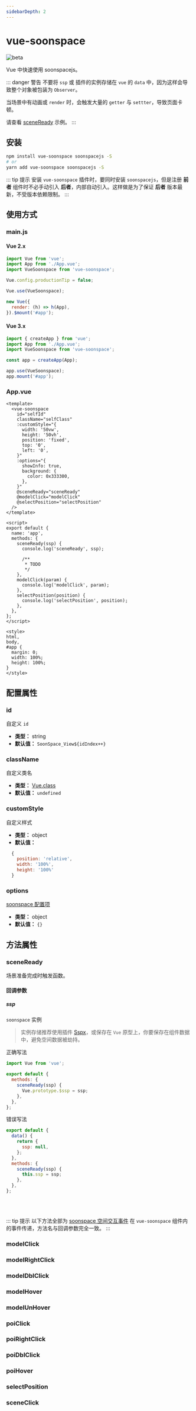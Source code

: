 ```yaml
---
sidebarDepth: 2
---
```


# vue-soonspace

![beta](https://img.shields.io/npm/v/vue-soonspace/latest.svg)
<br>

Vue 中快速使用 soonspacejs。

::: danger 警告
不要将 `ssp` 或 插件的实例存储在 `vue` 的 `data` 中，因为这样会导致整个对象被包装为 `Observer`。

当场景中有动画或 `render` 时，会触发大量的 `getter` 与 `settter`，导致页面卡顿。

请查看 [sceneReady](#sceneready) 示例。
:::

<!-- 安装 -->

## 安装

```bash
npm install vue-soonspace soonspacejs -S
# or
yarn add vue-soonspace soonspacejs -S
```

::: tip 提示
安装 `vue-soonspace` 插件时，要同时安装 `soonspacejs`，但是注册 **前者** 组件时不必手动引入 **后者**，内部自动引入。这样做是为了保证 **后者** 版本最新，不受版本依赖限制。
:::

<!-- 使用方式 -->

## 使用方式

### main.js

#### Vue 2.x

```js {3,7}
import Vue from 'vue';
import App from './App.vue';
import VueSoonspace from 'vue-soonspace';

Vue.config.productionTip = false;

Vue.use(VueSoonspace);

new Vue({
  render: (h) => h(App),
}).$mount('#app');
```

#### Vue 3.x

```js {3,7}
import { createApp } from 'vue';
import App from './App.vue';
import VueSoonspace from 'vue-soonspace';

const app = createApp(App);

app.use(VueSoonspace);
app.mount('#app');
```

### App.vue

```vue {2-21}
<template>
  <vue-soonspace
    id="selfId"
    className="selfClass"
    :customStyle="{
      width: '50vw',
      height: '50vh',
      position: 'fixed',
      top: '0',
      left: '0',
    }"
    :options="{
      showInfo: true,
      background: {
        color: 0x333300,
      },
    }"
    @sceneReady="sceneReady"
    @modelClick="modelClick"
    @selectPosition="selectPosition"
  />
</template>

<script>
export default {
  name: 'app',
  methods: {
    sceneReady(ssp) {
      console.log('sceneReady', ssp);

      /**
       * TODO
       */
    },
    modelClick(param) {
      console.log('modelClick', param);
    },
    selectPosition(position) {
      console.log('selectPosition', position);
    },
  },
};
</script>

<style>
html,
body,
#app {
  margin: 0;
  width: 100%;
  height: 100%;
}
</style>
```

<!-- 属性 -->

## 配置属性

### id

自定义 `id`

- **类型：** string
- **默认值：** `SoonSpace_View${idIndex++}`

### className

自定义类名

- **类型：** [Vue.class](https://cn.vuejs.org/v2/guide/class-and-style.html)
- **默认值：** `undefined`

### customStyle

自定义样式

- **类型：** object
- **默认值：**

```js
  {
    position: 'relative',
    width: '100%',
    height: '100%'
  }
```

### options

[soonspace 配置项](../../guide/config.html)

- **类型：** object
- **默认值：** `{}`

<!-- 方法 -->

## 方法属性

### sceneReady

场景准备完成时触发函数。

#### 回调参数

##### ssp

`soonspace` 实例

> 实例存储推荐使用插件 [Sspx](./sspx.html)，或保存在 `Vue` 原型上，你要保存在组件数据中，避免空间数据被劫持。

正确写法

```js
import Vue from 'vue';

export default {
  methods: {
    sceneReady(ssp) {
      Vue.prototype.$ssp = ssp;
    },
  },
};
```

错误写法

```js
export default {
  data() {
    return {
      ssp: null,
    };
  },
  methods: {
    sceneReady(ssp) {
      this.ssp = ssp;
    },
  },
};
```

<br>
<br>

::: tip 提示
以下方法全部为 [soonspace 空间交互事件](../../guide/event.html) 在 `vue-soonspace` 组件内的事件传递，方法名与回调参数完全一致。
:::

### modelClick

### modelRightClick

### modelDblClick

### modelHover

### modelUnHover

### poiClick

### poiRightClick

### poiDblClick

### poiHover

### selectPosition

### sceneClick
